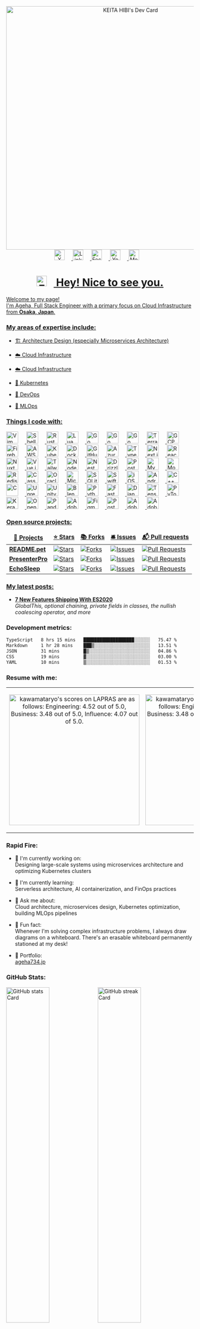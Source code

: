 <div align="center">
  <a href="https://app.daily.dev/ageha734">
    <img 
      src="https://api.daily.dev/devcards/v2/NwRyAmMOgWntGfpuKVfsX.png?r=yp9&type=wide" 
      width="652" 
      alt="KEITA HIBI's Dev Card"
      />
  </a>
</div>

<div align="center">
  <a href="https://x.com/ageha734" target="_blank">
    <img 
      src="https://img.shields.io/badge/Twitter-000000?style=for-the-badge&logo=X&logoColor=white" 
      height="28" 
      style="margin-right: 18px"
      alt="X"
      /> 
  </a>
  <a href="https://www.linkedin.com/in/ageha734" target="_blank">
    <img 
      src="https://img.shields.io/badge/LinkedIn-0077B5?style=for-the-badge&logo=linkedin&logoColor=white" 
      height="28" 
      style="margin-right: 18px"
      alt="Linkedin"
      /> 
  </a>
  <a href="https://www.facebook.com/ageha734" target="_blank">
    <img 
      src="https://img.shields.io/badge/Facebook-1877F2?style=for-the-badge&logo=facebook&logoColor=white" 
      height="28" 
      style="margin-right: 18px"
      alt="Fecebook"
      />
  </a>
  <a href="https://www.youtube.com/@ageha734" target="_blank">
    <img 
      src="https://img.shields.io/badge/YouTube-FF0000?style=for-the-badge&logo=youtube&logoColor=white" 
      height="28" 
      style="margin-right: 18px"
      alt="Youtube "
      />
  </a>
  <a href="https://medium.com/@ageha734" target="_blank">
    <img 
      src="https://img.shields.io/badge/Medium-000000?style=for-the-badge&logo=medium&logoColor=white" 
      height="28" 
      style="margin-right: 18px"
      alt="Medium"
      />
</div>

<div align="center" id="toc">
  <ul style="list-style: none">
    <h1>
      <img 
        src="https://emojis.slackmojis.com/emojis/images/1531849430/4246/blob-sunglasses.gif?1531849430" 
        width="28"
        style="margin-right: 18px"
        alt="Emoji"
        />
      Hey! Nice to see you.
    </h1>
  </ul>
</div>

<p align="left">
  Welcome to my page! </br> 
  I'm Ageha, Full Stack Engineer with a primary focus on Cloud Infrastructure from <b>Osaka, Japan</b>.
</p>

 **<h3 align="left">My areas of expertise include:</h3>**
 <div align="left">
   <ul>
     <li>
       <p>🏗️ Architecture Design (especially Microservices Architecture)</p>
     </li>
     <li>
       <p>☁️ Cloud Infrastructure</p>
     </li>
     <li>
       <p>☁️ Cloud Infrastructure</p>
     </li>
     <li>
       <p>🐳 Kubernetes</p>
     </li>
     <li>
       <p>🔄 DevOps</p>
     </li>
     <li>
       <p>🧠 MLOps</p>
     </li>
   </ul>
 </div>

**<h3 align="left">Things I code with:</h3>**
<div align="left">
  <img 
    src="https://img.shields.io/badge/Vim-019733?logo=vim&logoColor=white" height="32" alt="Vim" style="margin-right: 18px"> <img src="https://img.shields.io/badge/Shell-4EAA25?logo=gnu-bash&logoColor=white" height="32" alt="Shell" style="margin-right: 18px"> <img src="https://img.shields.io/badge/Rust-B7410E?logo=rust&logoColor=white" height="32" alt="Rust" style="margin-right: 18px"> <img src="https://img.shields.io/badge/Lua-2C2D72?logo=lua&logoColor=white" height="32" alt="Lua" style="margin-right: 18px"> <img src="https://img.shields.io/badge/Go-00ADD8?logo=go&logoColor=white" height="32" alt="Go" style="margin-right: 18px"> <img src="https://cdn.jsdelivr.net/gh/devicons/devicon/icons/go/go-original.svg" height="32" alt="Go" style="margin-right: 18px"> <img src="https://cdn.simpleicons.org/go/00ADD8" height="32" alt="Go" style="margin-right: 18px"> <img src="https://img.shields.io/badge/Terraform-623CE4?logo=terraform&logoColor=white" height="32" alt="Terraform" style="margin-right: 18px"> <img src="https://cdn.jsdelivr.net/gh/devicons/devicon/icons/googlecloud/googlecloud-original.svg" height="32" alt="GCP" style="margin-right: 18px"> <img src="https://cdn.simpleicons.org/firebase/FFCA28" height="32" alt="Firebase" style="margin-right: 18px"> <img src="https://cdn.jsdelivr.net/gh/devicons/devicon@latest/icons/amazonwebservices/amazonwebservices-original-wordmark.svg" height="32" alt="AWS" style="margin-right: 18px"> <img src="https://cdn.jsdelivr.net/gh/devicons/devicon@latest/icons/kubernetes/kubernetes-original-wordmark.svg" height="32" alt="Kubernetes" style="margin-right: 18px"> <img src="https://cdn.jsdelivr.net/gh/devicons/devicon@latest/icons/docker/docker-original-wordmark.svg" height="32" alt="Docker" style="margin-right: 18px"> <img src="https://cdn.jsdelivr.net/gh/devicons/devicon@latest/icons/github/github-original-wordmark.svg" height="32" alt="GitHub" style="margin-right: 18px"> <img src="https://cdn.jsdelivr.net/gh/devicons/devicon@latest/icons/azure/azure-original-wordmark.svg" height="32" alt="Azure" style="margin-right: 18px"> <img src="https://img.shields.io/badge/TypeScript-3178C6?logo=typescript&logoColor=white" height="32" alt="TypeScript" style="margin-right: 18px"> <img src="https://cdn.jsdelivr.net/gh/devicons/devicon@latest/icons/nextjs/nextjs-original-wordmark.svg" height="32" alt="Next.js" style="margin-right: 18px"> <img src="https://cdn.jsdelivr.net/gh/devicons/devicon@latest/icons/react/react-original-wordmark.svg" height="32" alt="React" style="margin-right: 18px"> <img src="https://cdn.jsdelivr.net/gh/devicons/devicon@latest/icons/nuxtjs/nuxtjs-original-wordmark.svg" height="32" alt="NuxtJs" style="margin-right: 18px"> <img src="https://cdn.jsdelivr.net/gh/devicons/devicon@latest/icons/vuejs/vuejs-original-wordmark.svg" height="32" alt="Vue.js" style="margin-right: 18px"> <img src="https://cdn.jsdelivr.net/gh/devicons/devicon@latest/icons/tailwindcss/tailwindcss-original.svg" height="32" alt="Tailwind CSS" style="margin-right: 18px"> <img src="https://img.shields.io/badge/Node.js-8CC84B?logo=node.js&logoColor=white" height="32" alt="Node.js" style="margin-right: 18px"> <img src="https://cdn.jsdelivr.net/gh/devicons/devicon@latest/icons/nestjs/nestjs-original-wordmark.svg" height="32" alt="NestJs" style="margin-right: 18px"> <img src="https://img.shields.io/badge/Drizzle-4F5D95?logo=drizzle&logoColor=white" height="32" alt="Drizzle" style="margin-right: 18px"> <img src="https://cdn.jsdelivr.net/gh/devicons/devicon@latest/icons/postgresql/postgresql-original-wordmark.svg" height="32" alt="PostgreSQL" style="margin-right: 18px"> <img src="https://cdn.jsdelivr.net/gh/devicons/devicon@latest/icons/mysql/mysql-original-wordmark.svg" height="32" alt="MySQL" style="margin-right: 18px"> <img src="https://cdn.jsdelivr.net/gh/devicons/devicon@latest/icons/mongodb/mongodb-original-wordmark.svg" height="32" alt="MongoDB" style="margin-right: 18px"> <img src="https://cdn.jsdelivr.net/gh/devicons/devicon@latest/icons/redis/redis-original-wordmark.svg" height="32" alt="Redis" style="margin-right: 18px"> <img src="https://cdn.jsdelivr.net/gh/devicons/devicon/icons/cassandra/cassandra-original-wordmark.svg" height="32" alt="Cassandra" style="margin-right: 18px"> <img src="https://cdn.jsdelivr.net/gh/devicons/devicon/icons/oracle/oracle-original.svg" height="32" alt="Oracle" style="margin-right: 18px"> <img src="https://cdn.jsdelivr.net/gh/devicons/devicon@latest/icons/microsoftsqlserver/microsoftsqlserver-original-wordmark.svg" height="32" alt="Microsoft SQL Server" style="margin-right: 18px"> <img src="https://cdn.jsdelivr.net/gh/devicons/devicon@latest/icons/sqlite/sqlite-original-wordmark.svg" height="32" alt="SQLite" style="margin-right: 18px"> <img src="https://img.shields.io/badge/Swift-F05138?logo=swift&logoColor=white" height="32" alt="Swift" style="margin-right: 18px"> <img src="https://cdn.jsdelivr.net/gh/devicons/devicon/icons/apple/apple-original.svg" height="32" alt="iOS" style="margin-right: 18px"> <img src="https://cdn.simpleicons.org/android/3DDC84" height="32" alt="Android" style="margin-right: 18px"> <img src="https://img.shields.io/badge/C%2B%2B-F34B7F?logo=c%2B%2B&logoColor=white" height="32" alt="C++" style="margin-right: 18px"> <img src="https://img.shields.io/badge/C-A8B9CC?logo=c&logoColor=white" height="32" alt="C" style="margin-right: 18px"> <img src="https://cdn.jsdelivr.net/gh/devicons/devicon@latest/icons/unrealengine/unrealengine-original-wordmark.svg" height="32" alt="Unreal Engine" style="margin-right: 18px"> <img src="https://cdn.jsdelivr.net/gh/devicons/devicon@latest/icons/unity/unity-original-wordmark.svg" height="32" alt="Unity" style="margin-right: 18px"> <img src="https://cdn.jsdelivr.net/gh/devicons/devicon@latest/icons/blender/blender-original-wordmark.svg" height="32" alt="Blender" style="margin-right: 18px"> <img src="https://img.shields.io/badge/Python-306998?logo=python&logoColor=white" height="32" alt="Python" style="margin-right: 18px"> <img src="https://cdn.jsdelivr.net/gh/devicons/devicon@latest/icons/fastapi/fastapi-original-wordmark.svg" height="32" alt="FastAPI" style="margin-right: 18px"> <img src="https://cdn.jsdelivr.net/gh/devicons/devicon@latest/icons/django/django-plain-wordmark.svg" height="32" alt="Django" style="margin-right: 18px"> <img src="https://cdn.jsdelivr.net/gh/devicons/devicon@latest/icons/tensorflow/tensorflow-original-wordmark.svg" height="32" alt="TensorFlow" style="margin-right: 18px"> <img src="https://cdn.jsdelivr.net/gh/devicons/devicon@latest/icons/pytorch/pytorch-original-wordmark.svg" height="32" alt="PyTorch" style="margin-right: 18px"> <img src="https://cdn.jsdelivr.net/gh/devicons/devicon@latest/icons/keras/keras-original-wordmark.svg" height="32" alt="Keras" style="margin-right: 18px"> <img src="https://cdn.jsdelivr.net/gh/devicons/devicon@latest/icons/opencv/opencv-original-wordmark.svg" height="32" alt="Opencv" style="margin-right: 18px"> <img src="https://cdn.jsdelivr.net/gh/devicons/devicon/icons/pandas/pandas-original-wordmark.svg" height="32" alt="Pandas" style="margin-right: 18px"> <img src="https://img.shields.io/badge/Adobe_Premiere_Pro-9999FF?logo=adobe-premiere-pro&logoColor=white" height="32" alt="Adobe Premiere Pro" style="margin-right: 18px"> <img src="https://img.shields.io/badge/Figma-F24E1E?logo=figma&logoColor=white" height="32" alt="Figma" style="margin-right: 18px"> <img src="https://img.shields.io/badge/Postman-FF6C37?logo=postman&logoColor=white" height="32" alt="Postman" style="margin-right: 18px"> <img src="https://img.shields.io/badge/Adobe_Photoshop-31A8FF?logo=adobe-photoshop&logoColor=white" height="32" alt="Adobe Photoshop" style="margin-right: 18px"> <img src="https://img.shields.io/badge/Adobe_Illustrator-FF9A00?logo=adobe-illustrator&logoColor=white" height="32" alt="Adobe Illustrator" style="margin-right: 18px">
</div>

**<h3 align="left">Open source projects:</h3>**
<div align="left">
  <table>
    <thead align="center">
      <tr border: none;>
        <td><b>🎁 Projects</b></td>
        <td><b>⭐ Stars</b></td>
        <td><b>📚 Forks</b></td>
        <td><b>🛎 Issues</b></td>
        <td><b>📬 Pull requests</b></td>
      </tr>
    </thead>
    <tbody>
        <tr>
          <td><a href="https://github.com/impostor-syndromes/README.pet"><b>README.pet</b></a></td>
          <td><img alt="Stars" src="https://img.shields.io/github/stars/impostor-syndromes/README.pet?style=flat-square&labelColor=343b41"/></td>
          <td><img alt="Forks" src="https://img.shields.io/github/forks/impostor-syndromes/README.pet?style=flat-square&labelColor=343b41"/></td>
          <td><img alt="Issues" src="https://img.shields.io/github/issues/impostor-syndromes/README.pet?style=flat-square&labelColor=343b41"/></td>
          <td><img alt="Pull Requests" src="https://img.shields.io/github/issues-pr/impostor-syndromes/README.pet?style=flat-square&labelColor=343b41"/>     </td>
        </tr>
        <tr>
          <td><a href="https://gitea.com/takenoko/PresenterPro"><b>PresenterPro</b></a></td>
          <td><img alt="Stars" src="https://img.shields.io/gitea/stars/takenoko/PresenterPro?style=flat-square&labelColor=343b41"/></td>
          <td><img alt="Forks" src="https://img.shields.io/gitea/forks/takenoko/PresenterPro?style=flat-square&labelColor=343b41"/></td>
          <td><img alt="Issues" src="https://img.shields.io/gitea/issues/takenoko/PresenterPro?style=flat-square&labelColor=343b41"/></td>
          <td><img alt="Pull Requests" src="https://img.shields.io/gitea/issues-pr/takenoko/PresenterPro?style=flat-square&labelColor=343b41"/>     </td>
        </tr>
        <tr>
          <td><a href="https://github.com/hizuki-mimuro/EchoSleep"><b>EchoSleep</b></a></td>
          <td><img alt="Stars" src="https://img.shields.io/github/stars/hizuki-mimuro/EchoSleep?style=flat-square&labelColor=343b41"/></td>
          <td><img alt="Forks" src="https://img.shields.io/github/forks/hizuki-mimuro/EchoSleep?style=flat-square&labelColor=343b41"/></td>
          <td><img alt="Issues" src="https://img.shields.io/github/issues/hizuki-mimuro/EchoSleep?style=flat-square&labelColor=343b41"/></td>
          <td><img alt="Pull Requests" src="https://img.shields.io/github/issues-pr/hizuki-mimuro/EchoSleep?style=flat-square&labelColor=343b41"/>     </td>
        </tr>
    </tbody>
  </table>
</div>

**<h3 align="left">My latest posts:</h3>**
<div align="left">
  <ul>
    <li>
      <a href="https://medium.com/better-programming/8-new-features-shipping-with-es2020-7a2721f710fb"><b>7 New Features Shipping With ES2020</b></a><br/><i>GlobalThis, optional chaining, private fields in classes, the nullish coalescing operator, and more</i>
    </li>
  </ul>
</div>

**<h3 align="left">Development metrics:</h3>** 
<!--START_SECTION:waka-->

```txt
TypeScript   8 hrs 15 mins   ███████████████████░░░░░░   75.47 %
Markdown     1 hr 28 mins    ███▒░░░░░░░░░░░░░░░░░░░░░   13.51 %
JSON         31 mins         █▒░░░░░░░░░░░░░░░░░░░░░░░   04.86 %
CSS          19 mins         ▓░░░░░░░░░░░░░░░░░░░░░░░░   03.00 %
YAML         10 mins         ▒░░░░░░░░░░░░░░░░░░░░░░░░   01.53 %
```

<!--END_SECTION:waka-->

**<h3 align="left">Resume with me:</h3>** 
<div align="left">
  <table>
    <tr>
      <td align="center" width="50%">
<!--START_SECTION:lapras-card-->
<p ><a href="https://lapras.com/public/kawamataryo" target="_blank" rel="noopener noreferrer"><img alt="kawamataryo's scores on LAPRAS are as follows: Engineering: 4.52 out of 5.0, Business: 3.48 out of 5.0, Influence: 4.07 out of 5.0." src="https://lapras-card-generator.vercel.app/api/svg?e=4.52&b=3.48&i=4.07&b1=%23020E27&b2=%230E5593&i1=%23030E21&i2=%231688BF&l=en" width="350" ></a></p>
<!--END_SECTION:lapras-card-->
      </td>
      <td align="center" width="50%">
<!--START_SECTION:wantedly-card-->
<p ><a href="https://lapras.com/public/kawamataryo" target="_blank" rel="noopener noreferrer"><img alt="kawamataryo's scores on LAPRAS are as follows: Engineering: 4.52 out of 5.0, Business: 3.48 out of 5.0, Influence: 4.07 out of 5.0." src="https://lapras-card-generator.vercel.app/api/svg?e=4.52&b=3.48&i=4.07&b1=%23020E27&b2=%230E5593&i1=%23030E21&i2=%231688BF&l=en" width="350" ></a></p>
<!--END_SECTION:wantedly-card-->
      </td>
    </tr>
  </table>
</div>

**<h3 align="left">Rapid Fire:</h3>**
<div align="left">
  <ul>
    <li>
      <p>💼 I'm currently working on: </br>
        Designing large-scale systems using microservices architecture and optimizing Kubernetes clusters</p>
    </li>
    <li>
      <p>🌱 I'm currently learning: </br>
        Serverless architecture, AI containerization, and FinOps practices</p>
    </li>
    <li>
      <p>💬 Ask me about: </br>
        Cloud architecture, microservices design, Kubernetes optimization, building MLOps pipelines</p>
    </li>
    <li>
      <p>🎢 Fun fact: </br>
        Whenever I'm solving complex infrastructure problems, I always draw diagrams on a whiteboard. There's an erasable whiteboard permanently stationed at my desk!</p>
    </li>
    <li>
      <p>📂 Portfolio: </br>
        <a href="https://ageha734.jp" target="_blank">ageha734.jp</a></p>
    </li>
  </ul>
</div>
  
**<h3 align="left">GitHub Stats:</h3>**
<p align="left">
  <img width="48%" src="https://github-readme-stats.vercel.app/api?username=ageha734&theme=default&cache_seconds=1800&border_radius=4&hide_title=false&hide_rank=false&show_icons=true&include_all_commits=true&line_height=25" alt="GitHub stats Card" />
  <img width="48%" src="https://streak-stats.demolab.com/?user=ageha734&theme=default&hide_border=false&border_radius=4.5&date_format=M+j%5B%2C+Y%5D&mode=daily&disable_animations=false&hide_total_contributions=false&hide_current_streak=false&hide_longest_streak=false&exclude_days=Mon%2CTue%2CWed%2CThu%2CFri&locale=en&card_height=200" alt="GitHub streak Card" />
</p>
<p align="left">
  <img width="48%" src="https://github-readme-stats.vercel.app/api/top-langs?username=ageha734&theme=default&cache_seconds=1800&border_radius=4&hide_title=false&layout=compact&langs_count=5&card_width=400&hide_progress=false" alt="GitHub top-langs Card" />
  <img width="48%" src="https://github-readme-stats.vercel.app/api/pin/?username=ageha734&repo=&theme=default&cache_seconds=1800&border_radius=4&show_owner=false" alt="GitHub repo-card Card" />
</p>

**<h3 align="left">Support Me:</h3>**
<p align="left"><a href="https://paypal.me/ageha734" target="_blank"><img src="https://img.shields.io/badge/PayPal-00457C?style=for-the-badge&logo=paypal&logoColor=white" height="48" style="margin-right: 18px"></a></p>

**<h3 align="left">Respect:</h3>**
<p >
  <ul align="left">
    <li>
      <a href="https://medium.com/better-programming/8-new-features-shipping-with-es2020-7a2721f710fb"><b>7 New Features Shipping With ES2020</b></a><br/><i>GlobalThis, optional chaining, private fields in classes, the nullish coalescing operator, and more</i>
    </li>
  </ul>
This profile is a fork of [thmsgbrt/thmsgbrt](https://github.com/thmsgbrt). Thanks.
This profile is a fork of [kawamataryo/kawamataryo](https://github.com/kawamataryo). Thanks.
This profile is a fork of [sushilmagare10/github-profile-genarator](https://github.com/sushilmagare10/github-profile-genarator). Thanks.
</p>

------------

<p align="center">
    This <i>README</i> file is generated <b>every 3 hours</b>!<br>Last refresh: Tuesday, 24 September, 11:01 CEST<br>
    <a href="https://medium.com/@th.guibert/how-to-create-a-self-updating-readme-md-for-your-github-profile-f8b05744ca91">Create your own here!</a>
</p>
<p align="center">
    <img src="https://github.com/ageha734/ageha734/workflows/README%20build/badge.svg" />
    <img alt="Stars" src="https://img.shields.io/github/stars/ageha734/ageha734?style=flat-square&labelColor=343b41"/>
    <img alt="Forks" src="https://img.shields.io/github/forks/ageha734/ageha734?style=flat-square&labelColor=343b41"/>
    <img alt="Profile Views" src="https://komarev.com/ghpvc/?username=ageha734" />
</p>



<p align="center"><a href="https://lapras.com/public/ZGCCIAL"><img src="https://scontent.foko1-1.fna.fbcdn.net/v/t39.30808-1/304744565_556365902948440_8961876251851510232_n.png?_nc_cat=106&ccb=1-7&_nc_sid=5f2048&_nc_ohc=KrMrM2vsLwYAX8swI5d&_nc_ht=scontent.foko1-1.fna&oh=00_AfAThf27pnVUP05-jqI7iUVBNAX2lX4sZuzq6AGwnh9VDA&oe=65561E33" width="40px;" /></a> <a href="https://www.wantedly.com/id/ageha734"><img src="https://scontent.foko1-1.fna.fbcdn.net/v/t39.30808-1/218219709_6005392702834746_7930841579021990151_n.jpg?stp=dst-jpg_p480x480&_nc_cat=109&ccb=1-7&_nc_sid=5f2048&_nc_ohc=ikS6YZX8ZfcAX8weIrp&_nc_ht=scontent.foko1-1.fna&oh=00_AfDoMt8v-fDiSZ23MBdtYyCwx5H7v4JD554NwomsNcfgfA&oe=6556CDEE" width="40px;"/></div></a>
